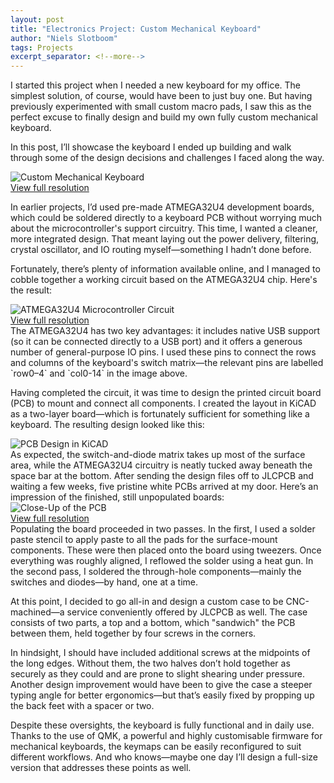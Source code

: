 ```yaml
---
layout: post
title: "Electronics Project: Custom Mechanical Keyboard"
author: "Niels Slotboom"
tags: Projects
excerpt_separator: <!--more-->
---
```


I started this project when I needed a new keyboard for my office. The simplest solution, of course, would have been to just buy one. But having previously experimented with small custom macro pads, I saw this as the perfect excuse to finally design and build my own fully custom mechanical keyboard.<!--more-->

In this post, I’ll showcase the keyboard I ended up building and walk through some of the design decisions and challenges I faced along the way.

<figure style="margin:0;">
  <img src="{{ site.baseurl }}/assets/keyboard/low/keyboard.jpg" alt="Custom Mechanical Keyboard" style="max-width:100%; height:auto;">
  <figcaption><a href="{{ site.baseurl }}/assets/keyboard/keyboard.jpg" target="_blank">View full resolution</a></figcaption>
</figure>

In earlier projects, I’d used pre-made ATMEGA32U4 development boards, which could be soldered directly to a keyboard PCB without worrying much about the microcontroller's support circuitry. This time, I wanted a cleaner, more integrated design. That meant laying out the power delivery, filtering, crystal oscillator, and IO routing myself—something I hadn’t done before.

Fortunately, there’s plenty of information available online, and I managed to cobble together a working circuit based on the ATMEGA32U4 chip. Here's the result:
<figure style="margin:0;">
  <img src="{{ site.baseurl }}/assets/keyboard/low/circuit.jpg" alt="ATMEGA32U4 Microcontroller Circuit" style="max-width:100%; height:auto;">
  <figcaption><a href="{{ site.baseurl }}/assets/keyboard/circuit.jpg" target="_blank">View full resolution</a></figcaption>
</figure>
The ATMEGA32U4 has two key advantages: it includes native USB support (so it can be connected directly to a USB port) and it offers a generous number of general-purpose IO pins. I used these pins to connect the rows and columns of the keyboard's switch matrix—the relevant pins are labelled `row0–4` and `col0-14` in the image above.

Having completed the circuit, it was time to design the printed circuit board (PCB) to mount and connect all components. I created the layout in KiCAD as a two-layer board—which is fortunately sufficient for something like a keyboard. The resulting design looked like this:
<figure style="margin:0;"> 
  <img src="{{ site.baseurl }}/assets/keyboard/pcb_design.svg" alt="PCB Design in KiCAD" style="max-width:100%; height:auto;">
</figure>
As expected, the switch-and-diode matrix takes up most of the surface area, while the ATMEGA32U4 circuitry is neatly tucked away beneath the space bar at the bottom. After sending the design files off to JLCPCB and waiting a few weeks, five pristine white PCBs arrived at my door. Here’s an impression of the finished, still unpopulated boards:
<figure style="margin:0;">
  <img src="{{ site.baseurl }}/assets/keyboard/low/pcb_photo.jpg" alt="Close-Up of the PCB" style="max-width:100%; height:auto;">
  <figcaption><a href="{{ site.baseurl }}/assets/keyboard/pcb_photo.jpg" target="_blank">View full resolution</a></figcaption>
</figure>
Populating the board proceeded in two passes. In the first, I used a solder paste stencil to apply paste to all the pads for the surface-mount components. These were then placed onto the board using tweezers. Once everything was roughly aligned, I reflowed the solder using a heat gun. In the second pass, I soldered the through-hole components—mainly the switches and diodes—by hand, one at a time.

At this point, I decided to go all-in and design a custom case to be CNC-machined—a service conveniently offered by JLCPCB as well. The case consists of two parts, a top and a bottom, which "sandwich" the PCB between them, held together by four screws in the corners.

In hindsight, I should have included additional screws at the midpoints of the long edges. Without them, the two halves don’t hold together as securely as they could and are prone to slight shearing under pressure. Another design improvement would have been to give the case a steeper typing angle for better ergonomics—but that’s easily fixed by propping up the back feet with a spacer or two.

Despite these oversights, the keyboard is fully functional and in daily use. Thanks to the use of QMK, a powerful and highly customisable firmware for mechanical keyboards, the keymaps can be easily reconfigured to suit different workflows. And who knows—maybe one day I’ll design a full-size version that addresses these points as well.